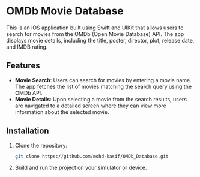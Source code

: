 # OMDb Movie Database

 This is an iOS application built using Swift and UIKit that allows users to search for movies from the OMDb (Open Movie Database) API. The app displays movie details, including the title, poster, director, plot, release date, and IMDB rating.

## Features
- **Movie Search**: Users can search for movies by entering a movie name. The app fetches the list of movies matching the search query using the OMDb API.
- **Movie Details**: Upon selecting a movie from the search results, users are navigated to a detailed screen where they can view more information about the selected movie.

## Installation
1. Clone the repository:
    ```bash
    git clone https://github.com/mohd-kasif/OMDb_Database.git
    ```
2. Build and run the project on your simulator or device.
